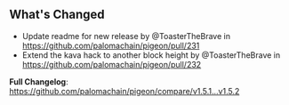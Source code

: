 ## What's Changed
* Update readme for new release by @ToasterTheBrave in https://github.com/palomachain/pigeon/pull/231
* Extend the kava hack to another block height by @ToasterTheBrave in https://github.com/palomachain/pigeon/pull/232


**Full Changelog**: https://github.com/palomachain/pigeon/compare/v1.5.1...v1.5.2
